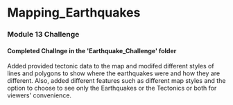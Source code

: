 # Mapping_Earthquakes
### Module 13 Challenge
#### Completed Challnge in the 'Earthquake_Challenge' folder

Added provided tectonic data to the map and modifed different styles of lines and polygons to show where the earthquakes were and how they are different. 
Also, added different features such as different map styles and the option to choose to see only the Earthquakes or the Tectonics or both for viewers' convenience. 
